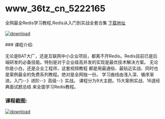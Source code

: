 # www_36tz_cn_5222165
全网最全Redis学习教程,Redis从入门到实战全套合集
[下载地址](http://www.36tz.cn/article/5222165 "下载地址")
<br/></br>[![download](http://36tz.cn/muke_img/2021_12_1-75-300x227.png "下载地址")](http://www.36tz.cn/article/5222165 "下载地址")
<br/></br>### 课程介绍:<br/></br>无论是BAT大厂，还是互联网中小企业项目，都离不开Redis。Redis目前已是后端研发的必备技能。特别是对于企业级高并发的实现是最优技术解决方案。
无论你是小白，还是企业工程师，这套视频教程 都是用最通俗、最贴近实战、同时也是案例最全的免费系列教程。绝对是全网独一份。 学习曲线由浅入深、循序渐进。入门--》进阶--》高级--》实战。
课程分为9大主题。15大案例实战、16道经典面试题总结 来全面学习Redis教程。

### 课程截图:
[![download](http://36tz.cn/muke_img/2021_12_2-43.png "下载地址")](http://www.36tz.cn/article/5222165 "下载地址")
